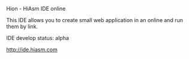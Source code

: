 Hion - HiAsm IDE online

This IDE allows you to create small web application in an online and run them by link.

IDE develop status: alpha

http://ide.hiasm.com
